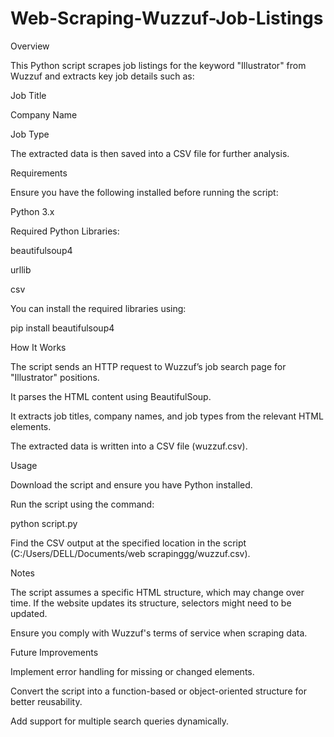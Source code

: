 # Web-Scraping-Wuzzuf-Job-Listings
Overview

This Python script scrapes job listings for the keyword "Illustrator" from Wuzzuf and extracts key job details such as:

Job Title

Company Name

Job Type

The extracted data is then saved into a CSV file for further analysis.

Requirements

Ensure you have the following installed before running the script:

Python 3.x

Required Python Libraries:

beautifulsoup4

urllib

csv

You can install the required libraries using:

pip install beautifulsoup4

How It Works

The script sends an HTTP request to Wuzzuf’s job search page for "Illustrator" positions.

It parses the HTML content using BeautifulSoup.

It extracts job titles, company names, and job types from the relevant HTML elements.

The extracted data is written into a CSV file (wuzzuf.csv).

Usage

Download the script and ensure you have Python installed.

Run the script using the command:

python script.py

Find the CSV output at the specified location in the script (C:/Users/DELL/Documents/web scrapinggg/wuzzuf.csv).

Notes

The script assumes a specific HTML structure, which may change over time. If the website updates its structure, selectors might need to be updated.

Ensure you comply with Wuzzuf's terms of service when scraping data.

Future Improvements

Implement error handling for missing or changed elements.

Convert the script into a function-based or object-oriented structure for better reusability.

Add support for multiple search queries dynamically.
